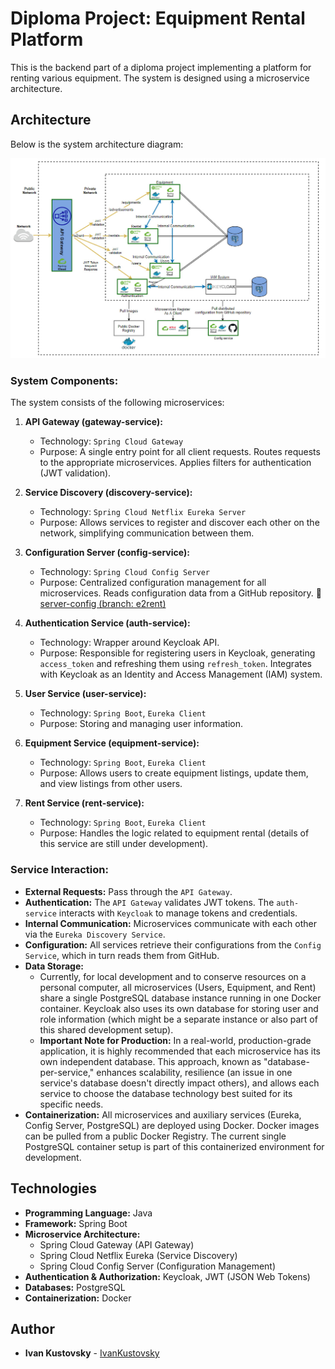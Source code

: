 # Diploma Project: Equipment Rental Platform

This is the backend part of a diploma project implementing a platform for renting various equipment. The system is designed using a microservice architecture.

## Architecture

Below is the system architecture diagram:

![System Architecture](https://github.com/IvanKustovsky/diploma-backend/blob/main/System_architecture.jpg)

### System Components:

The system consists of the following microservices:

1.  **API Gateway (gateway-service):**
    * Technology: `Spring Cloud Gateway`
    * Purpose: A single entry point for all client requests. Routes requests to the appropriate microservices. Applies filters for authentication (JWT validation).

2.  **Service Discovery (discovery-service):**
    * Technology: `Spring Cloud Netflix Eureka Server`
    * Purpose: Allows services to register and discover each other on the network, simplifying communication between them.

3.  **Configuration Server (config-service):**
    * Technology: `Spring Cloud Config Server`
    * Purpose: Centralized configuration management for all microservices. Reads configuration data from a GitHub repository. 📁 [server-config (branch: e2rent)](https://github.com/IvanKustovsky/server-config/tree/e2rent)

4.  **Authentication Service (auth-service):**
    * Technology: Wrapper around Keycloak API.
    * Purpose: Responsible for registering users in Keycloak, generating `access_token` and refreshing them using `refresh_token`. Integrates with Keycloak as an Identity and Access Management (IAM) system.

5.  **User Service (user-service):**
    * Technology: `Spring Boot`, `Eureka Client`
    * Purpose: Storing and managing user information.

6.  **Equipment Service (equipment-service):**
    * Technology: `Spring Boot`, `Eureka Client`
    * Purpose: Allows users to create equipment listings, update them, and view listings from other users.

7.  **Rent Service (rent-service):**
    * Technology: `Spring Boot`, `Eureka Client`
    * Purpose: Handles the logic related to equipment rental (details of this service are still under development).

### Service Interaction:

* **External Requests:** Pass through the `API Gateway`.
* **Authentication:** The `API Gateway` validates JWT tokens. The `auth-service` interacts with `Keycloak` to manage tokens and credentials.
* **Internal Communication:** Microservices communicate with each other via the `Eureka Discovery Service`.
* **Configuration:** All services retrieve their configurations from the `Config Service`, which in turn reads them from GitHub.
* **Data Storage:**
    * Currently, for local development and to conserve resources on a personal computer, all microservices (Users, Equipment, and Rent) share a single PostgreSQL database instance running in one Docker container. Keycloak also uses its own database for storing user and role information (which might be a separate instance or also part of this shared development setup).
    * **Important Note for Production:** In a real-world, production-grade application, it is highly recommended that each microservice has its own independent database. This approach, known as "database-per-service," enhances scalability, resilience (an issue in one service's database doesn't directly impact others), and allows each service to choose the database technology best suited for its specific needs.
* **Containerization:** All microservices and auxiliary services (Eureka, Config Server, PostgreSQL) are deployed using Docker. Docker images can be pulled from a public Docker Registry. The current single PostgreSQL container setup is part of this containerized environment for development.

## Technologies

* **Programming Language:** Java
* **Framework:** Spring Boot
* **Microservice Architecture:**
    * Spring Cloud Gateway (API Gateway)
    * Spring Cloud Netflix Eureka (Service Discovery)
    * Spring Cloud Config Server (Configuration Management)
* **Authentication & Authorization:** Keycloak, JWT (JSON Web Tokens)
* **Databases:** PostgreSQL
* **Containerization:** Docker

## Author

* **Ivan Kustovsky** - [IvanKustovsky](https://github.com/IvanKustovsky)
